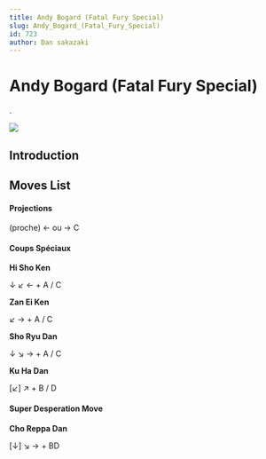 ```yaml
---
title: Andy Bogard (Fatal Fury Special)
slug: Andy_Bogard_(Fatal_Fury_Special)
id: 723
author: Dan sakazaki
---
```


# Andy Bogard (Fatal Fury Special)

.

![](/images/Ffspandy.PNG)  

## Introduction

## Moves List

#### Projections

(proche) ← ou → C

#### Coups Spéciaux

**Hi Sho Ken**

↓ ↙ ← + A / C

**Zan Ei Ken**

↙ → + A / C

**Sho Ryu Dan**

↓ ↘ → + A / C

**Ku Ha Dan**

\[↙\] ↗ + B / D

#### Super Desperation Move

**Cho Reppa Dan**

\[↓\] ↘ → + BD
